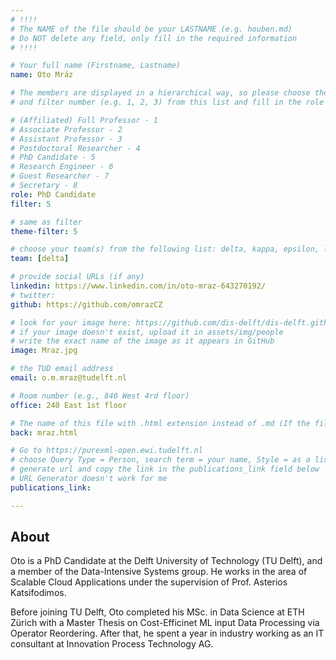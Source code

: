 ```yaml
---
# !!!!
# The NAME of the file should be your LASTNAME (e.g. houben.md)
# Do NOT delete any field, only fill in the required information
# !!!! 

# Your full name (Firstname, Lastname)
name: Oto Mráz

# The members are displayed in a hierarchical way, so please choose the role (e.g. Full Professor, Assistant Professor etc) 
# and filter number (e.g. 1, 2, 3) from this list and fill in the role and filter from below:

# (Affiliated) Full Professor - 1
# Associate Professor - 2
# Assistant Professor - 3
# Postdoctoral Researcher - 4
# PhD Candidate - 5
# Research Engineer - 6 
# Guest Researcher - 7
# Secretary - 8
role: PhD Candidate
filter: 5

# same as filter
theme-filter: 5

# choose your team(s) from the following list: delta, kappa, epsilon, lambda, cel
team: [delta]

# provide social URLs (if any)
linkedin: https://www.linkedin.com/in/oto-mraz-643270192/
# twitter: 
github: https://github.com/omrazCZ

# look for your image here: https://github.com/dis-delft/dis-delft.github.io/tree/master/assets/img/people 
# if your image doesn't exist, upload it in assets/img/people 
# write the exact name of the image as it appears in GitHub  
image: Mraz.jpg

# the TUD email address
email: o.m.mraz@tudelft.nl

# Room number (e.g., 840 West 4rd floor)
office: 240 East 1st floor

# The name of this file with .html extension instead of .md (If the filename is mraz.md, the "back" field will be mraz.html)
back: mraz.html

# Go to https://purexml-open.ewi.tudelft.nl 
# choose Query Type = Person, search term = your name, Style = as a list
# generate url and copy the link in the publications_link field below
# URL Generator doesn't work for me
publications_link: 

---
```


## About

Oto is a PhD Candidate at the Delft University of Technology (TU Delft), and a member of the Data-Intensive Systems group. He works in the area of Scalable Cloud Applications under the supervision of Prof. Asterios Katsifodimos.

Before joining TU Delft, Oto completed his MSc. in Data Science at ETH Zürich with a Master Thesis on Cost-Efficinet ML input Data Processing via Operator Reordering. After that, he spent a year in industry working as an IT consultant at Innovation Process Technology AG.


